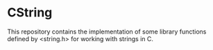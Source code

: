 # CString
This repository contains the implementation of some library functions defined by &lt;string.h> for working with strings in C.
